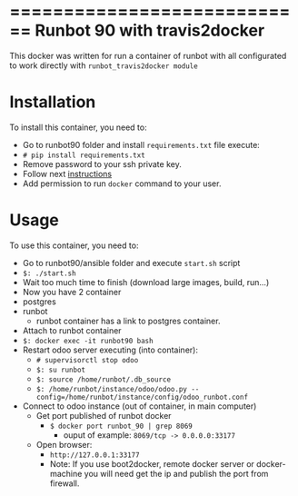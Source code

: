 
============================
Runbot 90 with travis2docker
============================

This docker was written for run a container of runbot with all configurated
to work directly with `runbot_travis2docker module`

Installation
============

To install this container, you need to:
 
 * Go to runbot90 folder and install `requirements.txt` file execute: 
  * `# pip install requirements.txt`
 * Remove password to your ssh private key.
  * Follow next [instructions](http://www.thinkplexx.com/learn/howto/security/ssl/remove-passphrase-password-from-private-rsa-key)
 * Add permission to run `docker` command to your user.
  
Usage
=====

To use this container, you need to:

* Go to runbot90/ansible folder and execute `start.sh` script
 * `$: ./start.sh`
  * Wait too much time to finish (download large images, build, run...)
* Now you have 2 container
 * postgres
 * runbot
   * runbot container has a link to postgres container.
* Attach to runbot container
 * `$: docker exec -it runbot90 bash`
* Restart odoo server executing (into container):
  * `# supervisorctl stop odoo`
  * `$: su runbot`
  * `$: source /home/runbot/.db_source`
  * `$: /home/runbot/instance/odoo/odoo.py --config=/home/runbot/instance/config/odoo_runbot.conf`
* Connect to odoo instance (out of container, in main computer)
  * Get port published of runbot docker
    * `$ docker port runbot_90 | grep 8069`
      * ouput of example: `8069/tcp -> 0.0.0.0:33177`
  * Open browser:
    * `http://127.0.0.1:33177`
    * Note: If you use boot2docker, remote docker server or docker-machine you will need get the ip and publish the port from firewall.
